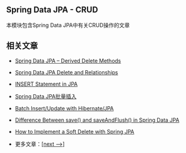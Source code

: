 ## Spring Data JPA - CRUD

本模块包含Spring Data JPA中有关CRUD操作的文章

## 相关文章

- [Spring Data JPA – Derived Delete Methods](docs/SpringData_Jpa_DeleteBy.md)
- [Spring Data JPA Delete and Relationships](docs/SpringData_Jpa_Delete.md)
- [INSERT Statement in JPA](docs/SpringData_Insert.md)
- [Spring Data JPA批量插入](docs/SpringData-JPA批量插入.md)
- [Batch Insert/Update with Hibernate/JPA]()
- [Difference Between save() and saveAndFlush() in Spring Data JPA]()
- [How to Implement a Soft Delete with Spring JPA]()

- 更多文章：[[next -->]](../spring-data-jpa-crud-2/README.md)